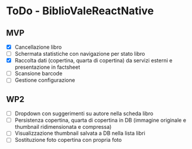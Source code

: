# ToDo - BiblioValeReactNative
## MVP
- [x] Cancellazione libro
- [ ] Schermata statistiche con navigazione per stato libro
- [x] Raccolta dati (copertina, quarta di copertina) da servizi esterni e presentazione in factsheet
- [ ] Scansione barcode
- [ ] Gestione configurazione

## WP2
- [ ] Dropdown con suggerimenti su autore nella scheda libro
- [ ] Persistenza copertina, quarta di copertina in DB (immagine originale e thumbnail ridimensionata e compressa)
- [ ] Visualizzazione thumbnail salvata a DB nella lista libri
- [ ] Sostituzione foto copertina con propria foto
